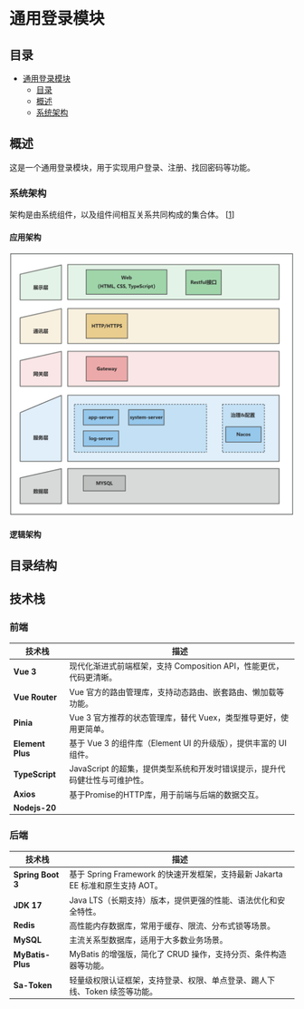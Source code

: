 # 通用登录模块

## 目录
- [通用登录模块](#通用登录模块)
   * [目录](#目录)
   * [概述](#概述)
   * [系统架构](#系统架构)



## 概述
这是一个通用登录模块，用于实现用户登录、注册、找回密码等功能。

### 系统架构
架构是由系统组件，以及组件间相互关系共同构成的集合体。
[[1](https://zhuanlan.zhihu.com/p/590957330)]

#### 应用架构
![应用架构图](images/yuque_diagram.png)

#### 逻辑架构

## 目录结构



## 技术栈
### 前端
| 技术栈              | 描述                                         |
|------------------|--------------------------------------------|
| **Vue 3**        | 现代化渐进式前端框架，支持 Composition API，性能更优，代码更清晰。  |
| **Vue Router**   | Vue 官方的路由管理库，支持动态路由、嵌套路由、懒加载等功能。           |
| **Pinia**        | Vue 3 官方推荐的状态管理库，替代 Vuex，类型推导更好，使用更简单。     |
| **Element Plus** | 基于 Vue 3 的组件库（Element UI 的升级版），提供丰富的 UI 组件。 |
| **TypeScript**   | JavaScript 的超集，提供类型系统和开发时错误提示，提升代码健壮性与可维护性。 |
| **Axios**        | 基于Promise的HTTP库，用于前端与后端的数据交互。              |
| **Nodejs-20**    |                                            |

### 后端
| 技术栈           | 描述                                                   |
| ------------- | ---------------------------------------------------- |
| **Spring Boot 3** | 基于 Spring Framework 的快速开发框架，支持最新 Jakarta EE 标准和原生支持 AOT。 |
| **JDK 17**    | Java LTS（长期支持）版本，提供更强的性能、语法优化和安全特性。                  |
| **Redis**     | 高性能内存数据库，常用于缓存、限流、分布式锁等场景。                           |
| **MySQL**     | 主流关系型数据库，适用于大多数业务场景。                                 |
| **MyBatis-Plus** | MyBatis 的增强版，简化了 CRUD 操作，支持分页、条件构造器等功能。              |
| **Sa-Token**  | 轻量级权限认证框架，支持登录、权限、单点登录、踢人下线、Token 续签等功能。             |





